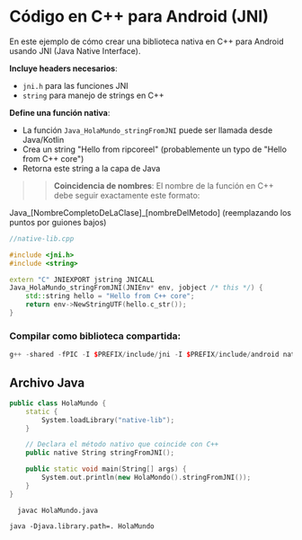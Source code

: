 # Código en C++ para Android (JNI)

En este  ejemplo de cómo crear una biblioteca nativa en C++ para Android usando JNI (Java Native Interface).

**Incluye headers necesarios**: 
   - `jni.h` para las funciones JNI
   - `string` para manejo de strings en C++

**Define una función nativa**:
   - La función `Java_HolaMundo_stringFromJNI` puede ser llamada desde Java/Kotlin
   - Crea un string "Hello from ripcoreel" (probablemente un typo de "Hello from C++ core")
   - Retorna este string a la capa de Java
   
>>**Coincidencia de nombres**: El nombre de la función en C++ debe seguir exactamente este formato:
>>
   Java_[NombreCompletoDeLaClase]_[nombreDelMetodo]
   (reemplazando los puntos por guiones bajos)

```cpp
//native-lib.cpp

#include <jni.h>
#include <string>

extern "C" JNIEXPORT jstring JNICALL
Java_HolaMundo_stringFromJNI(JNIEnv* env, jobject /* this */) {
    std::string hello = "Hello from C++ core";
    return env->NewStringUTF(hello.c_str());
}
```
### Compilar como biblioteca compartida:
```cpp
g++ -shared -fPIC -I $PREFIX/include/jni -I $PREFIX/include/android native-lib.cpp -o libnative-lib.so
```

## Archivo **Java**

```cpp
public class HolaMundo {
    static {
        System.loadLibrary("native-lib");
    }

    // Declara el método nativo que coincide con C++
    public native String stringFromJNI();

    public static void main(String[] args) {
        System.out.println(new HolaMondo().stringFromJNI());
    }
} 
```

```shell                           
  javac HolaMundo.java
```

```shell 
java -Djava.library.path=. HolaMundo
```
  